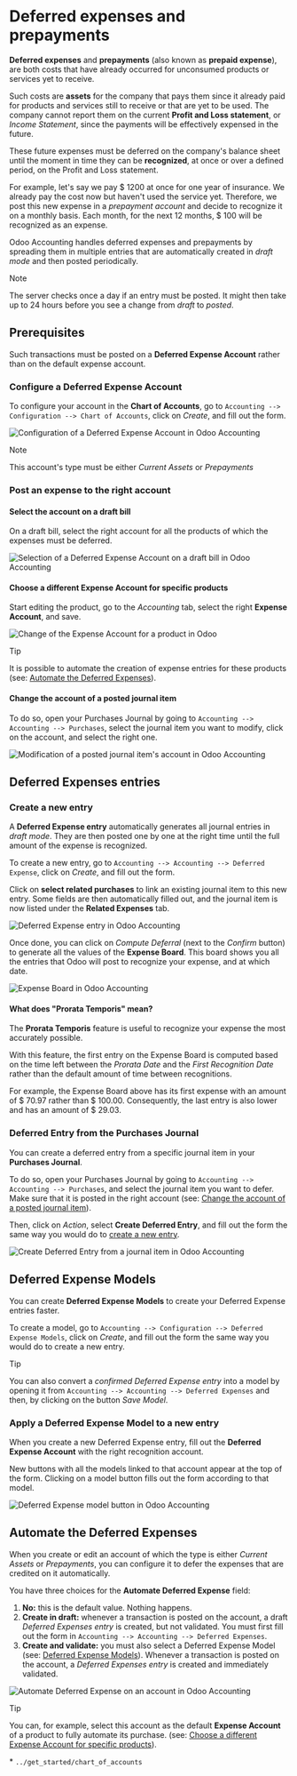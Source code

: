 # Deferred expenses and prepayments

**Deferred expenses** and **prepayments** (also known as **prepaid
expense**), are both costs that have already occurred for unconsumed
products or services yet to receive.

Such costs are **assets** for the company that pays them since it
already paid for products and services still to receive or that are yet
to be used. The company cannot report them on the current **Profit and
Loss statement**, or *Income Statement*, since the payments will be
effectively expensed in the future.

These future expenses must be deferred on the company's balance sheet
until the moment in time they can be **recognized**, at once or over a
defined period, on the Profit and Loss statement.

For example, let's say we pay \$ 1200 at once for one year of insurance.
We already pay the cost now but haven't used the service yet. Therefore,
we post this new expense in a *prepayment account* and decide to
recognize it on a monthly basis. Each month, for the next 12 months, \$
100 will be recognized as an expense.

Odoo Accounting handles deferred expenses and prepayments by spreading
them in multiple entries that are automatically created in *draft mode*
and then posted periodically.

> [!NOTE]
> The server checks once a day if an entry must be posted. It might then
> take up to 24 hours before you see a change from *draft* to *posted*.

## Prerequisites

Such transactions must be posted on a **Deferred Expense Account**
rather than on the default expense account.

### Configure a Deferred Expense Account

To configure your account in the **Chart of Accounts**, go to
`Accounting -->
Configuration --> Chart of Accounts`, click on *Create*, and fill out
the form.

<img src="deferred_expenses/deferred_expenses01.png"
class="align-center"
alt="Configuration of a Deferred Expense Account in Odoo Accounting" />

> [!NOTE]
> This account's type must be either *Current Assets* or *Prepayments*

### Post an expense to the right account

#### Select the account on a draft bill

On a draft bill, select the right account for all the products of which
the expenses must be deferred.

<img src="deferred_expenses/deferred_expenses02.png"
class="align-center"
alt="Selection of a Deferred Expense Account on a draft bill in Odoo Accounting" />

#### Choose a different Expense Account for specific products

Start editing the product, go to the *Accounting* tab, select the right
**Expense Account**, and save.

<img src="deferred_expenses/deferred_expenses03.png"
class="align-center"
alt="Change of the Expense Account for a product in Odoo" />

> [!TIP]
> It is possible to automate the creation of expense entries for these
> products (see: [Automate the Deferred
> Expenses](#automate-the-deferred-expenses)).

#### Change the account of a posted journal item

To do so, open your Purchases Journal by going to
`Accounting --> Accounting -->
Purchases`, select the journal item you want to modify, click on the
account, and select the right one.

<img src="deferred_expenses/deferred_expenses04.png"
class="align-center"
alt="Modification of a posted journal item&#39;s account in Odoo Accounting" />

## Deferred Expenses entries

### Create a new entry

A **Deferred Expense entry** automatically generates all journal entries
in *draft mode*. They are then posted one by one at the right time until
the full amount of the expense is recognized.

To create a new entry, go to
`Accounting --> Accounting --> Deferred Expense`, click on *Create*, and
fill out the form.

Click on **select related purchases** to link an existing journal item
to this new entry. Some fields are then automatically filled out, and
the journal item is now listed under the **Related Expenses** tab.

<img src="deferred_expenses/deferred_expenses05.png"
class="align-center" alt="Deferred Expense entry in Odoo Accounting" />

Once done, you can click on *Compute Deferral* (next to the *Confirm*
button) to generate all the values of the **Expense Board**. This board
shows you all the entries that Odoo will post to recognize your expense,
and at which date.

<img src="deferred_expenses/deferred_expenses06.png"
class="align-center" alt="Expense Board in Odoo Accounting" />

#### What does "Prorata Temporis" mean?

The **Prorata Temporis** feature is useful to recognize your expense the
most accurately possible.

With this feature, the first entry on the Expense Board is computed
based on the time left between the *Prorata Date* and the *First
Recognition Date* rather than the default amount of time between
recognitions.

For example, the Expense Board above has its first expense with an
amount of \$ 70.97 rather than \$ 100.00. Consequently, the last entry
is also lower and has an amount of \$ 29.03.

### Deferred Entry from the Purchases Journal

You can create a deferred entry from a specific journal item in your
**Purchases Journal**.

To do so, open your Purchases Journal by going to
`Accounting --> Accounting -->
Purchases`, and select the journal item you want to defer. Make sure
that it is posted in the right account (see: [Change the account of a
posted journal item](#change-the-account-of-a-posted-journal-item)).

Then, click on *Action*, select **Create Deferred Entry**, and fill out
the form the same way you would do to [create a new
entry](#create-a-new-entry).

<img src="deferred_expenses/deferred_expenses07.png"
class="align-center"
alt="Create Deferred Entry from a journal item in Odoo Accounting" />

## Deferred Expense Models

You can create **Deferred Expense Models** to create your Deferred
Expense entries faster.

To create a model, go to
`Accounting --> Configuration --> Deferred Expense Models`, click on
*Create*, and fill out the form the same way you would do to create a
new entry.

> [!TIP]
> You can also convert a *confirmed Deferred Expense entry* into a model
> by opening it from `Accounting --> Accounting --> Deferred Expenses`
> and then, by clicking on the button *Save Model*.

### Apply a Deferred Expense Model to a new entry

When you create a new Deferred Expense entry, fill out the **Deferred
Expense Account** with the right recognition account.

New buttons with all the models linked to that account appear at the top
of the form. Clicking on a model button fills out the form according to
that model.

<img src="deferred_expenses/deferred_expenses08.png"
class="align-center"
alt="Deferred Expense model button in Odoo Accounting" />

## Automate the Deferred Expenses

When you create or edit an account of which the type is either *Current
Assets* or *Prepayments*, you can configure it to defer the expenses
that are credited on it automatically.

You have three choices for the **Automate Deferred Expense** field:

1.  **No:** this is the default value. Nothing happens.
2.  **Create in draft:** whenever a transaction is posted on the
    account, a draft *Deferred Expenses entry* is created, but not
    validated. You must first fill out the form in
    `Accounting --> Accounting --> Deferred Expenses`.
3.  **Create and validate:** you must also select a Deferred Expense
    Model (see: [Deferred Expense Models](#deferred-expense-models)).
    Whenever a transaction is posted on the account, a *Deferred
    Expenses entry* is created and immediately validated.

<img src="deferred_expenses/deferred_expenses09.png"
class="align-center"
alt="Automate Deferred Expense on an account in Odoo Accounting" />

> [!TIP]
> You can, for example, select this account as the default **Expense
> Account** of a product to fully automate its purchase. (see: [Choose a
> different Expense Account for specific
> products](#choose-a-different-expense-account-for-specific-products)).

<div class="seealso">

\* `../get_started/chart_of_accounts`

</div>
